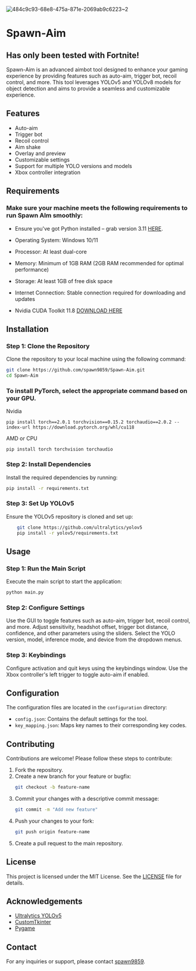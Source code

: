 ![484c9c93-68e8-475a-871e-2069ab9c6223~2](https://github.com/spawn9859/Spawn-AIm/assets/41244175/cb5fa9ec-9a88-4457-a9b3-c0675f6f052f)

# Spawn-Aim

## Has only been tested with Fortnite!

Spawn-Aim is an advanced aimbot tool designed to enhance your gaming experience by providing features such as auto-aim, trigger bot, recoil control, and more. This tool leverages YOLOv5 and YOLOv8 models for object detection and aims to provide a seamless and customizable experience.

## Features

- Auto-aim
- Trigger bot
- Recoil control
- Aim shake
- Overlay and preview
- Customizable settings
- Support for multiple YOLO versions and models
- Xbox controller integration

## Requirements

### **Make sure your machine meets the following requirements to run Spawn AIm smoothly:**

- Ensure you've got Python installed – grab version 3.11 [HERE](https://www.python.org/downloads/release/python-3116/).

- Operating System: Windows 10/11

- Processor: At least dual-core

- Memory: Minimum of 1GB RAM (2GB RAM recommended for optimal performance)

- Storage: At least 1GB of free disk space

- Internet Connection: Stable connection required for downloading and updates

- Nvidia CUDA Toolkit 11.8 [DOWNLOAD HERE](https://developer.nvidia.com/cuda-11-8-0-download-archive)

## Installation

### Step 1: Clone the Repository
Clone the repository to your local machine using the following command:
```bash
git clone https://github.com/spawn9859/Spawn-Aim.git
cd Spawn-Aim
```
### To install PyTorch, select the appropriate command based on your GPU.

Nvidia
```
pip install torch==2.0.1 torchvision==0.15.2 torchaudio==2.0.2 --index-url https://download.pytorch.org/whl/cu118
```
AMD or CPU
```
pip install torch torchvision torchaudio
```

### Step 2: Install Dependencies
Install the required dependencies by running:
```bash
pip install -r requirements.txt
```

### Step 3: Set Up YOLOv5
Ensure the YOLOv5 repository is cloned and set up:
```bash
    git clone https://github.com/ultralytics/yolov5
    pip install -r yolov5/requirements.txt
```

## Usage

### Step 1: Run the Main Script
Execute the main script to start the application:
```bash
python main.py
```

### Step 2: Configure Settings
Use the GUI to toggle features such as auto-aim, trigger bot, recoil control, and more. Adjust sensitivity, headshot offset, trigger bot distance, confidence, and other parameters using the sliders. Select the YOLO version, model, inference mode, and device from the dropdown menus.

### Step 3: Keybindings
Configure activation and quit keys using the keybindings window. Use the Xbox controller's left trigger to toggle auto-aim if enabled.

## Configuration

The configuration files are located in the `configuration` directory:

- `config.json`: Contains the default settings for the tool.
- `key_mapping.json`: Maps key names to their corresponding key codes.

## Contributing

Contributions are welcome! Please follow these steps to contribute:

1. Fork the repository.
2. Create a new branch for your feature or bugfix:
    ```bash
    git checkout -b feature-name
    ```
3. Commit your changes with a descriptive commit message:
    ```bash
    git commit -m "Add new feature"
    ```
4. Push your changes to your fork:
    ```bash
    git push origin feature-name
    ```
5. Create a pull request to the main repository.

## License

This project is licensed under the MIT License. See the [LICENSE](LICENSE) file for details.

## Acknowledgements

- [Ultralytics YOLOv5](https://github.com/ultralytics/yolov5)
- [CustomTkinter](https://github.com/TomSchimansky/CustomTkinter)
- [Pygame](https://www.pygame.org/)

## Contact

For any inquiries or support, please contact [spawn9859](https://github.com/spawn9859).
